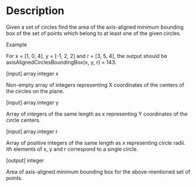 # Description

Given a set of circles find the area of the axis-aligned minimum bounding box of the set of points which belong to at least one of the given circles.

Example

For x = [1, 0, 4], y = [-1, 2, 2] and r = [3, 5, 4], the output should be axisAlignedCirclesBoundingBox(x, y, r) = 143.

[input] array.integer x

Non-empty array of integers representing X coordinates of the centers of the circles on the plane.

[input] array.integer y

Array of integers of the same length as x representing Y coordinates of the circle centers.

[input] array.integer r

Array of positive integers of the same length as x representing circle radii. ith elements of x, y and r correspond to a single circle.

[output] integer

Area of axis-aligned minimum bounding box for the above-mentioned set of points.
